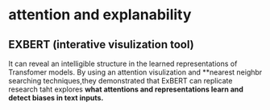 # attention and explanability

## EXBERT (interative visulization tool)

It can reveal an intelligible structure in the learned representations of Transfomer models.
By using an attention visulization and **nearest neighbr searching techniques,they demonstrated that ExBERT can replicate research taht explores **what attentions and representations learn and detect biases in text inputs.**
